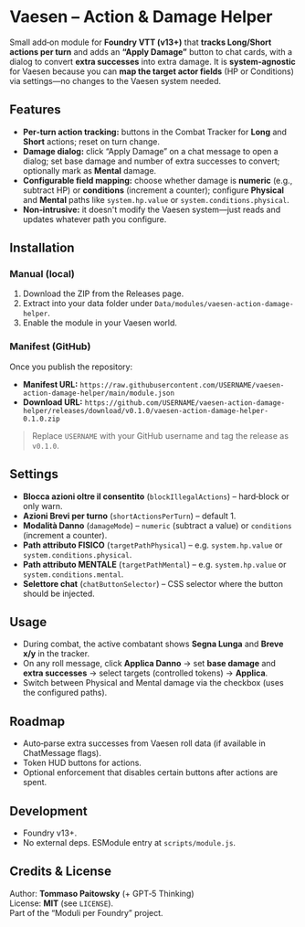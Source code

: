 # Vaesen – Action & Damage Helper

Small add‑on module for **Foundry VTT (v13+)** that **tracks Long/Short actions per turn** and adds an **“Apply Damage”** button to chat cards, with a dialog to convert **extra successes** into extra damage. It is **system‑agnostic** for Vaesen because you can **map the target actor fields** (HP or Conditions) via settings—no changes to the Vaesen system needed.

## Features
- **Per‑turn action tracking:** buttons in the Combat Tracker for **Long** and **Short** actions; reset on turn change.
- **Damage dialog:** click “Apply Damage” on a chat message to open a dialog; set base damage and number of extra successes to convert; optionally mark as **Mental** damage.
- **Configurable field mapping:** choose whether damage is **numeric** (e.g., subtract HP) or **conditions** (increment a counter); configure **Physical** and **Mental** paths like `system.hp.value` or `system.conditions.physical`.
- **Non‑intrusive:** it doesn't modify the Vaesen system—just reads and updates whatever path you configure.

## Installation
### Manual (local)
1. Download the ZIP from the Releases page.
2. Extract into your data folder under `Data/modules/vaesen-action-damage-helper`.
3. Enable the module in your Vaesen world.

### Manifest (GitHub)
Once you publish the repository:
- **Manifest URL:** `https://raw.githubusercontent.com/USERNAME/vaesen-action-damage-helper/main/module.json`
- **Download URL:** `https://github.com/USERNAME/vaesen-action-damage-helper/releases/download/v0.1.0/vaesen-action-damage-helper-0.1.0.zip`

> Replace `USERNAME` with your GitHub username and tag the release as `v0.1.0`.

## Settings
- **Blocca azioni oltre il consentito** (`blockIllegalActions`) – hard‑block or only warn.
- **Azioni Brevi per turno** (`shortActionsPerTurn`) – default 1.
- **Modalità Danno** (`damageMode`) – `numeric` (subtract a value) or `conditions` (increment a counter).
- **Path attributo FISICO** (`targetPathPhysical`) – e.g. `system.hp.value` or `system.conditions.physical`.
- **Path attributo MENTALE** (`targetPathMental`) – e.g. `system.hp.value` or `system.conditions.mental`.
- **Selettore chat** (`chatButtonSelector`) – CSS selector where the button should be injected.

## Usage
- During combat, the active combatant shows **Segna Lunga** and **Breve x/y** in the tracker.
- On any roll message, click **Applica Danno** → set **base damage** and **extra successes** → select targets (controlled tokens) → **Applica**.
- Switch between Physical and Mental damage via the checkbox (uses the configured paths).

## Roadmap
- Auto‑parse extra successes from Vaesen roll data (if available in ChatMessage flags).
- Token HUD buttons for actions.
- Optional enforcement that disables certain buttons after actions are spent.

## Development
- Foundry v13+.
- No external deps. ESModule entry at `scripts/module.js`.

## Credits & License
Author: **Tommaso Paitowsky** (+ GPT‑5 Thinking)  
License: **MIT** (see `LICENSE`).  
Part of the “Moduli per Foundry” project.

